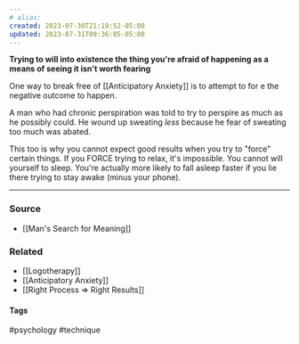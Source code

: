 ```yaml
---
# alias:
created: 2023-07-30T21:19:52-05:00
updated: 2023-07-31T09:36:05-05:00
---
```

**Trying to will into existence the thing you're afraid of happening as a means of seeing it isn't worth fearing**

One way to break free of [[Anticipatory Anxiety]] is to attempt to for e the negative outcome to happen. 

A man who had chronic perspiration was told to try to perspire as much as he possibly could. He wound up sweating *less* because he fear of sweating too much was abated. 

This too is why you cannot expect good results when you try to "force" certain things. If you FORCE trying to relax, it's impossible. You cannot will yourself to sleep. You're actually more likely to fall asleep faster if you lie there trying to stay awake (minus your phone).

---
### Source
- [[Man's Search for Meaning]]

### Related
- [[Logotherapy]]
- [[Anticipatory Anxiety]]
- [[Right Process ⇒ Right Results]]

#### Tags
#psychology #technique 